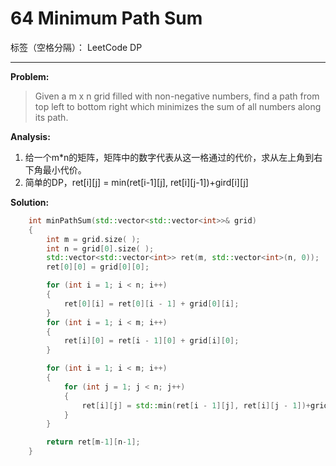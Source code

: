 ﻿# 64 Minimum Path Sum

标签（空格分隔）： LeetCode DP

---

**Problem:**
>   Given a m x n grid filled with non-negative numbers, find a path from top left to bottom right which minimizes the sum of all numbers along its path.

**Analysis:**

 1. 给一个m*n的矩阵，矩阵中的数字代表从这一格通过的代价，求从左上角到右下角最小代价。
 2. 简单的DP，ret[i][j] = min(ret[i-1][j], ret[i][j-1])+gird[i][j]

**Solution:**
```cpp
	int minPathSum(std::vector<std::vector<int>>& grid)
	{
		int m = grid.size( );
		int n = grid[0].size( );
		std::vector<std::vector<int>> ret(m, std::vector<int>(n, 0));
		ret[0][0] = grid[0][0];

		for (int i = 1; i < n; i++)
		{
			ret[0][i] = ret[0][i - 1] + grid[0][i];
		}
		for (int i = 1; i < m; i++)
		{
			ret[i][0] = ret[i - 1][0] + grid[i][0];
		}

		for (int i = 1; i < m; i++)
		{
			for (int j = 1; j < n; j++)
			{
				ret[i][j] = std::min(ret[i - 1][j], ret[i][j - 1])+grid[i][j];
			}
		}

		return ret[m-1][n-1];
	}
```
  
